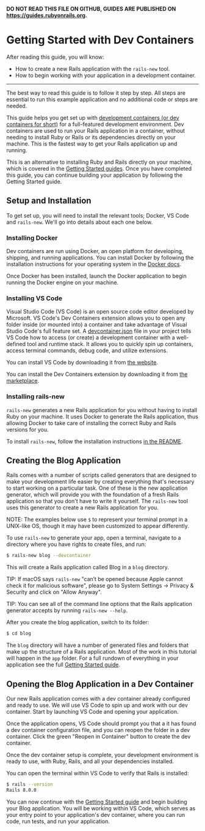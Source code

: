 **DO NOT READ THIS FILE ON GITHUB, GUIDES ARE PUBLISHED ON https://guides.rubyonrails.org.**

Getting Started with Dev Containers
===================================

After reading this guide, you will know:

* How to create a new Rails application with the `rails-new` tool.
* How to begin working with your application in a development container.

--------------------------------------------------------------------------------

The best way to read this guide is to follow it step by step. All steps are
essential to run this example application and no additional code or steps are
needed.

This guide helps you get set up with [development containers (or dev containers for short)](https://containers.dev/)
for a full-featured development environment. Dev containers are used to run your
Rails application in a container, without needing to install Ruby or Rails or its dependencies
directly on your machine. This is the fastest way to get your Rails application up and running.

This is an alternative to installing Ruby and Rails directly on your machine, which is
covered in the [Getting Started guides](getting_started.html#creating-a-new-rails-project).
Once you have completed this guide, you can continue building your application by following
the Getting Started guide.

Setup and Installation
----------------------

To get set up, you will need to install the relevant tools; Docker, VS Code and
`rails-new`. We'll go into details about each one below.

### Installing Docker

Dev containers are run using Docker, an open platform for developing, shipping, and
running applications. You can install Docker by following the installation instructions
for your operating system in the [Docker docs](https://docs.docker.com/desktop/).

Once Docker has been installed, launch the Docker application to begin running
the Docker engine on your machine.

### Installing VS Code

Visual Studio Code (VS Code) is an open source code editor developed by Microsoft. VS Code's Dev Containers
extension allows you to open any folder inside (or mounted into) a container and take advantage of
Visual Studio Code's full feature set. A [devcontainer.json](https://code.visualstudio.com/docs/devcontainers/containers#_create-a-devcontainerjson-file)
file in your project tells VS Code how to access (or create) a development container with a
well-defined tool and runtime stack. It allows you to quickly spin up containers, access terminal
commands, debug code, and utilize extensions.

You can install VS Code by downloading it from [the website](https://code.visualstudio.com/).

You can install the Dev Containers extension by downloading it from [the marketplace](https://marketplace.visualstudio.com/items?itemName=ms-vscode-remote.remote-containers).

### Installing rails-new

`rails-new` generates a new Rails application for you without having to install Ruby on
your machine. It uses Docker to generate the Rails application, thus allowing Docker to
take care of installing the correct Ruby and Rails versions for you.

To install `rails-new`, follow the installation instructions [in the README](https://github.com/rails/rails-new?tab=readme-ov-file#installation).

Creating the Blog Application
-----------------------------

Rails comes with a number of scripts called generators that are designed to make
your development life easier by creating everything that's necessary to start
working on a particular task. One of these is the new application generator,
which will provide you with the foundation of a fresh Rails application so that
you don't have to write it yourself. The `rails-new` tool uses this generator to
create a new Rails application for you.

NOTE: The examples below use `$` to represent your terminal prompt in a UNIX-like OS,
though it may have been customized to appear differently.

To use `rails-new` to generate your app, open a terminal, navigate to a directory where you have
rights to create files, and run:

```bash
$ rails-new blog --devcontainer
```

This will create a Rails application called Blog in a `blog` directory.

TIP: If macOS says `rails-new` "can’t be opened because Apple cannot check it
for malicious software", please go to System Settings -> Privacy & Security and
click on "Allow Anyway".

TIP: You can see all of the command line options that the Rails application
generator accepts by running `rails-new --help`.

After you create the blog application, switch to its folder:

```bash
$ cd blog
```

The `blog` directory will have a number of generated files and folders that make
up the structure of a Rails application. Most of the work in this tutorial will
happen in the `app` folder. For a full rundown of everything in your application
see the full [Getting Started guide](getting_started.html#creating-the-blog-application).

Opening the Blog Application in a Dev Container
-----------------------------------------------

Our new Rails application comes with a dev container already configured and ready to use.
We will use VS Code to spin up and work with our dev container. Start by launching VS Code
and opening your application.

Once the application opens, VS Code should prompt you that a it has found a dev container
configuration file, and you can reopen the folder in a dev container. Click the green "Reopen
in Container" button to create the dev container.

Once the dev container setup is complete, your development environment is ready to use,
with Ruby, Rails, and all your dependencies installed.

You can open the terminal within VS Code to verify that Rails is installed:

```bash
$ rails --version
Rails 8.0.0
```

You can now continue with the [Getting Started guide](getting_started.html#hello-rails) and
begin building your Blog application. You will be working within VS Code, which serves as
your entry point to your application's dev container, where you can run code, run tests, and
run your application.
